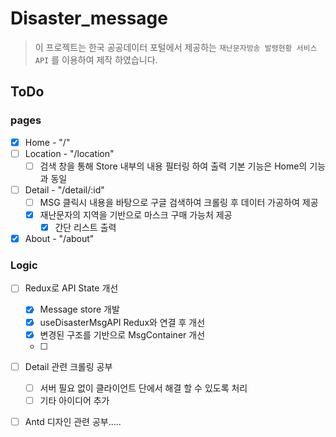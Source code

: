 # Disaster_message

> 이 프로젝트는 한국 공공데이터 포털에서 제공하는 `재난문자방송 발령현황 서비스 API` 를 이용하여 제작 하였습니다.


## ToDo

### pages
 
 - [x] Home - "/"
 - [ ] Location - "/location"
   - [ ] 검색 창을 통해 Store 내부의 내용 필터링 하여 출력 기본 기능은 Home의 기능과 동일
 - [ ] Detail - "/detail/:id"
   - [ ] MSG 클릭시 내용을 바탕으로 구글 검색하여 크롤링 후 데이터 가공하여 제공
   - [x] 재난문자의 지역을 기반으로 마스크 구매 가능처 제공
     - [x] 간단 리스트 출력 
 - [x] About - "/about"

### Logic

 - [ ] Redux로 API State 개선
   - [x] Message store 개발
   - [x] useDisasterMsgAPI Redux와 연결 후 개선
   - [x] 변경된 구조를 기반으로 MsgContainer 개선
   - [ ] 
 - [ ] Detail 관련 크롤링 공부
   - [ ] 서버 필요 없이 클라이언트 단에서 해결 할 수 있도록 처리
   - [ ] 기타 아이디어 추가
 - [ ] Antd 디자인 관련 공부.....
  
 
 